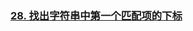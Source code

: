 ### [28. 找出字符串中第一个匹配项的下标](./find_the_index_of_the_first_occurrence_in_a_string/src/main/java/priv/lgtczh/leetcode/Solution.java)